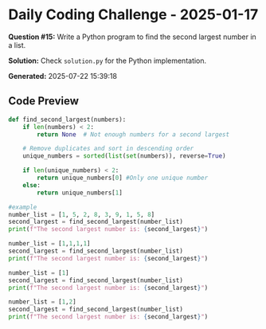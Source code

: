 # Daily Coding Challenge - 2025-01-17

**Question #15:** Write a Python program to find the second largest number in a list.

**Solution:** Check `solution.py` for the Python implementation.

**Generated:** 2025-07-22 15:39:18

## Code Preview
```python
def find_second_largest(numbers):
    if len(numbers) < 2:
        return None  # Not enough numbers for a second largest

    # Remove duplicates and sort in descending order
    unique_numbers = sorted(list(set(numbers)), reverse=True)

    if len(unique_numbers) < 2:
        return unique_numbers[0] #Only one unique number
    else:
        return unique_numbers[1] 

#example
number_list = [1, 5, 2, 8, 3, 9, 1, 5, 8]
second_largest = find_second_largest(number_list)
print(f"The second largest number is: {second_largest}")

number_list = [1,1,1,1]
second_largest = find_second_largest(number_list)
print(f"The second largest number is: {second_largest}")

number_list = [1]
second_largest = find_second_largest(number_list)
print(f"The second largest number is: {second_largest}")

number_list = [1,2]
second_largest = find_second_largest(number_list)
print(f"The second largest number is: {second_largest}")

```
